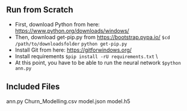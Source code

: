 ## Run from Scratch
- First, download Python from here: https://www.python.org/downloads/windows/ 
- Then, download get-pip.py from https://bootstrap.pypa.io/
`$cd /path/to/downloadsfolder`
`python get-pip.py`
- Install Git from here: https://gitforwindows.org/
- Install requirements
`$pip install -rU requirements.txt` \
- At this point, you have to be able to run the neural network
`$python ann.py` 

## Included Files ##
ann.py
Churn_Modelling.csv
model.json
model.h5

